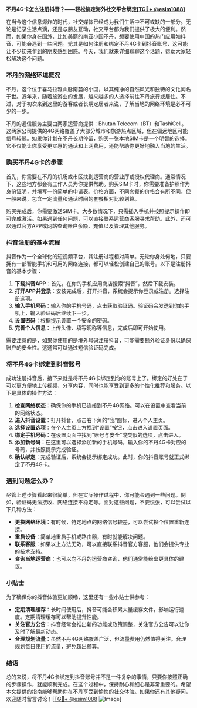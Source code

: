 **不丹4G卡怎么注册抖音？——轻松搞定海外社交平台绑定[[TG💪+ @esim1088](https://t.me/s/esim1088)]**

在当今这个信息爆炸的时代，社交媒体已经成为我们生活中不可或缺的一部分。无论是记录生活点滴，还是与朋友互动，社交平台都为我们提供了极大的便利。然而，如果你身在国外，比如美丽的南亚小国不丹，想要使用中国的热门应用如抖音，可能会遇到一些问题。尤其是如何注册和绑定不丹4G卡到抖音账号，这可能让不少初来乍到的朋友感到困惑。今天，我们就来详细聊聊这个话题，帮助大家轻松解决这个问题。

### 不丹的网络环境概况

不丹，这个位于喜马拉雅山脉南麓的小国，以其纯净的自然风光和独特的文化闻名于世。近年来，随着旅游业的发展，越来越多的人选择前往不丹旅行或居住。不过，对于初次来到这里的游客或者长期定居者来说，了解当地的网络环境是必不可少的一步。

不丹的通信服务主要由两家运营商提供：Bhutan Telecom（BT）和TashiCell。这两家公司提供的4G网络覆盖了大部分城市和旅游热点区域，但在偏远地区可能信号较弱。如果你计划在不丹长期停留，购买一张本地SIM卡是一个明智的选择。它不仅能让你享受更实惠的通话和上网费用，还能帮助你更好地融入当地的生活。

### 购买不丹4G卡的步骤

首先，你需要在不丹的机场或市区找到运营商的营业厅或授权代理商。通常情况下，这些地方都会有工作人员为你提供帮助。购买SIM卡时，你需要准备护照作为身份证明，并填写一份简单的申请表。价格方面，不同套餐的价格会有所不同，但一般来说，包含一定流量和通话时间的套餐相对比较划算。

购买完成后，你需要激活SIM卡。大多数情况下，只需插入手机并按照提示操作即可完成激活。如果遇到任何问题，可以直接联系运营商客服寻求帮助。此外，还可以通过官方APP或网站查询账户余额、充值以及管理其他服务。

### 抖音注册的基本流程

抖音作为一个全球化的短视频平台，其注册过程相对简单。无论你身处何地，只要拥有一部智能手机和可用的网络连接，都可以轻松创建自己的账号。以下是注册抖音的基本步骤：

1. **下载抖音APP**：首先，在你的手机应用商店搜索“抖音”，然后下载安装。
2. **打开APP并登录**：安装完成后，打开抖音，系统会提示你登录或注册。选择注册选项。
3. **输入手机号码**：输入你的手机号码，点击获取验证码。验证码会发送到你的手机上，输入验证码后继续下一步。
4. **设置密码**：根据提示设置一个安全的密码。
5. **完善个人信息**：上传头像、填写昵称等信息，完成后即可开始使用。

需要注意的是，如果你使用的是境外号码注册抖音，可能需要额外验证身份以确保账户的安全性。这通常可以通过短信验证码完成。

### 将不丹4G卡绑定到抖音账号

成功注册抖音后，接下来就是将不丹4G卡绑定到你的账号上了。绑定的好处在于可以更方便地上传视频、分享内容，同时也能享受到更多的个性化推荐和服务。以下是具体的操作方法：

1. **检查网络状态**：确保你的手机已连接到不丹4G网络。可以在设置中查看当前的网络状态。
2. **进入抖音设置**：打开抖音，点击右下角的“我”图标，进入个人主页。
3. **选择设置选项**：在个人主页上方找到“设置”按钮，点击进入设置页面。
4. **绑定手机号码**：在设置页面中找到“账号与安全”或类似的选项，点击进入。
5. **添加新号码**：在这里可以选择添加新的手机号码，输入你的不丹4G卡对应的号码，并按照提示完成验证。
6. **确认绑定**：完成验证后，系统会提示绑定成功。此时，你的抖音账号就正式绑定了不丹4G卡。

### 遇到问题怎么办？

尽管上述步骤看起来很简单，但在实际操作过程中，你可能会遇到一些问题。例如，验证码无法接收、网络连接不稳定等。面对这些问题，不要慌张，可以尝试以下几种方法：

- **更换网络环境**：有时候，特定地点的网络信号较差，可以尝试换个位置重新连接。
- **重启设备**：简单地重启手机或路由器，有时就能解决问题。
- **联系客服**：如果以上方法无效，可以直接联系抖音官方客服，他们会提供专业的技术支持。
- **咨询当地运营商**：也可以向不丹的运营商咨询，他们通常能给出更具体的建议。

### 小贴士

为了确保你的抖音体验更加顺畅，这里还有一些小贴士供参考：

- **定期清理缓存**：长时间使用后，抖音可能会积累大量缓存文件，影响运行速度。定期清理缓存可以帮助提升性能。
- **关注官方公告**：抖音经常会推出新的功能或政策调整，关注官方公告可以让你及时了解最新动态。
- **合理规划流量**：虽然不丹4G网络覆盖广泛，但流量费用仍然值得关注。合理规划每日使用的流量，避免超出预算。

### 结语

总的来说，将不丹4G卡绑定到抖音账号并不是一件复杂的事情，只要你按照正确的步骤操作，就能顺利完成。在这个过程中，保持耐心和细心是非常重要的。希望本文提供的指南能够帮助你在不丹享受到愉快的社交体验。如果你还有其他疑问，欢迎随时留言讨论！[[TG💪+ @esim1088](https://t.me/s/esim1088) ![Image](https://i.postimg.cc/4NQfJmqS/Snipaste-2025-05-13-00-14-12.png)]